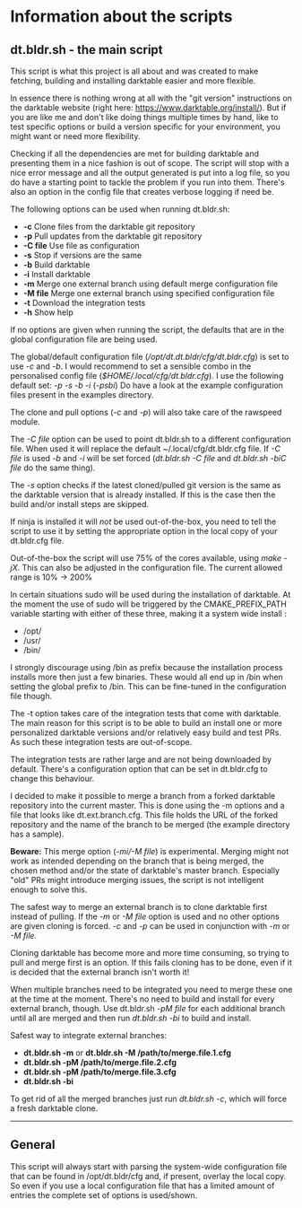 
# Information about the scripts

## dt.bldr.sh - the main script

This script is what this project is all about and was created to make fetching,
building and installing darktable easier and more flexible.

In essence there is nothing wrong at all with the "git version" instructions on
the darktable website (right here: https://www.darktable.org/install/). But if
you are like me and don't like doing things multiple times by hand, like to test
specific options or build a version specific for your environment, you might
want or need more flexibility.

Checking if all the dependencies are met for building darktable and presenting
them in a nice fashion is out of scope. The script will stop with a nice error
message and all the output generated is put into a log file, so you do have a
starting point to tackle the problem if you run into them. There's also an
option in the config file that creates verbose logging if need be.

The following options can be used when running dt.bldr.sh:

*  **-c**      Clone files from the darktable git repository
*  **-p**      Pull updates from the darktable git repository
*  **-C file** Use file as configuration
*  **-s**      Stop if versions are the same
*  **-b**      Build darktable
*  **-i**      Install darktable
*  **-m**      Merge one external branch using default merge configuration file
*  **-M file** Merge one external branch using specified configuration file
*  **-t**      Download the integration tests
*  **-h**      Show help

If no options are given when running the script, the defaults that are in the
global configuration file are being used.

The global/default configuration file (*/opt/dt.dt.bldr/cfg/dt.bldr.cfg*) is set
to use *-c* and *-b*. I would recommend to set a sensible combo in the
personalised config file (*$HOME/.local/cfg/dt.bldr.cfg*). I use the following
default set: *-p -s -b -i* (*-psbi*) Do have a look at the example configuration
files present in the examples directory.

The clone and pull options (*-c* and *-p*) will also take care of the rawspeed
module.

The *-C file* option can be used to point dt.bldr.sh to a different
configuration file. When used it will replace the default
~/.local/cfg/dt.bldr.cfg file.
If *-C file* is used *-b* and *-i* will be set forced (*dt.bldr.sh -C file* and
*dt.bldr.sh -biC file* do the same thing).

The *-s* option checks if the latest cloned/pulled git version is the same as
the darktable version that is already installed. If this is the case then the
build and/or install steps are skipped.

If ninja is installed it will _not_ be used out-of-the-box, you need to tell the
script to use it by setting the appropriate option in the local copy of your
dt.bldr.cfg file.

Out-of-the-box the script will use 75% of the cores available, using *make -jX*.
This can also be adjusted in the configuration file. The current allowed range
is 10% -> 200%

In certain situations sudo will be used during the installation of darktable. At
the moment the use of sudo will be triggered by the CMAKE_PREFIX_PATH variable
starting with either of these three, making it a system wide install :

* /opt/
* /usr/
* /bin/

I strongly discourage using /bin as prefix because the installation process
installs more then just a few binaries. These would all end up in /bin when
setting the global prefix to /bin. This can be fine-tuned in the configuration
file though.

The -t option takes care of the integration tests that come with darktable. The
main reason for this script is to be able to build an install one or more
personalized darktable versions and/or relatively easy build and test PRs. As
such these integration tests are out-of-scope.

The integration tests are rather large and are not being downloaded by default.
There's a configuration option that can be set in dt.bldr.cfg to change this
behaviour. 

I decided to make it possible to merge a branch from a forked darktable
repository into the current master. This is done using the -m options and a file
that looks like dt.ext.branch.cfg. This file holds the URL of the forked
repository and the name of the branch to be merged (the example directory has a
sample).

**Beware:** This merge option (*-mi/-M file*) is experimental. Merging might not
work as intended depending on the branch that is being merged, the chosen
method and/or the state of darktable's master branch. Especially "old" PRs might
introduce merging issues, the script is not intelligent enough to solve this.

The safest way to merge an external branch is to clone darktable first instead
of pulling. If the *-m* or *-M file* option is used and no other options are
given cloning is forced. *-c* and *-p* can be used in conjunction with *-m* or
*-M file*.

Cloning darktable has become more and more time consuming, so trying to pull
and merge first is an option. If this fails cloning has to be done, even if it
is decided that the external branch isn't worth it!

When multiple branches need to be integrated you need to merge these one at the
time at the moment. There's no need to build and install for every external
branch, though. Use dt.bldr.sh *-pM file* for each additional branch until all
are merged and then run *dt.bldr.sh -bi* to build and install.

Safest way to integrate external branches:

- **dt.bldr.sh -m** or **dt.bldr.sh -M /path/to/merge.file.1.cfg**
- **dt.bldr.sh -pM /path/to/merge.file.2.cfg**
- **dt.bldr.sh -pM /path/to/merge.file.3.cfg**
- **dt.bldr.sh -bi**

To get rid of all the merged branches just run *dt.bldr.sh -c*, which will force
a fresh darktable clone.

---
## General

This script will always start with parsing the system-wide configuration file that
can be found in /opt/dt.bldr/cfg and, if present, overlay the local copy. So even if
you use a local configuration file that has a limited amount of entries the
complete set of options is used/shown.
